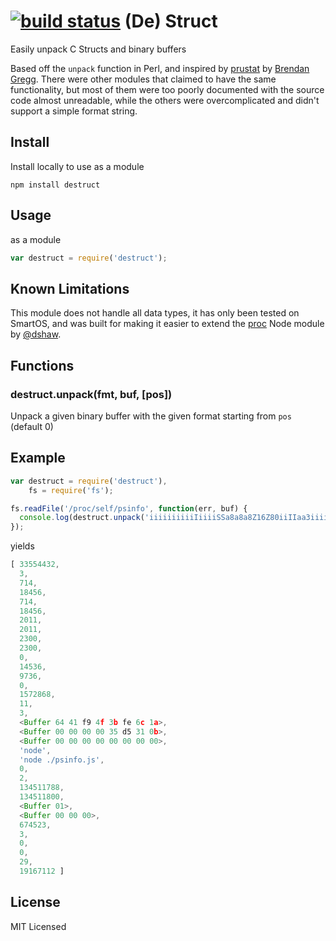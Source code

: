[![build status](https://secure.travis-ci.org/bahamas10/node-destruct.png)](http://travis-ci.org/bahamas10/node-destruct)
(De) Struct
===========

Easily unpack C Structs and binary buffers

Based off the `unpack` function in Perl, and inspired by [prustat][1]
by [Brendan Gregg][2].  There were other modules that claimed to have the same functionality,
but most of them were too poorly documented with the source code almost unreadable, while the
others were overcomplicated and didn't support a simple format string.

Install
------

Install locally to use as a module

    npm install destruct

Usage
-----

as a module

``` js
var destruct = require('destruct');
```

Known Limitations
-----------------

This module does not handle all data types, it has only been tested on SmartOS,
and was built for making it easier to extend the [proc][3] Node module by [@dshaw][4].

Functions
---------

### destruct.unpack(fmt, buf, [pos])

Unpack a given binary buffer with the given format starting from `pos` (default 0)

Example
-------

``` js
var destruct = require('destruct'),
    fs = require('fs');

fs.readFile('/proc/self/psinfo', function(err, buf) {
  console.log(destruct.unpack('iiiiiiiiiiIiiiiSSa8a8a8Z16Z80iiIIaa3iiiiii', buf));
});
```

yields

``` js
[ 33554432,
  3,
  714,
  18456,
  714,
  18456,
  2011,
  2011,
  2300,
  2300,
  0,
  14536,
  9736,
  0,
  1572868,
  11,
  3,
  <Buffer 64 41 f9 4f 3b fe 6c 1a>,
  <Buffer 00 00 00 00 35 d5 31 0b>,
  <Buffer 00 00 00 00 00 00 00 00>,
  'node',
  'node ./psinfo.js',
  0,
  2,
  134511788,
  134511800,
  <Buffer 01>,
  <Buffer 00 00 00>,
  674523,
  3,
  0,
  0,
  29,
  19167112 ]
```

License
-------

MIT Licensed

[1]: http://www.brendangregg.com/DTrace/prustat
[2]: http://www.brendangregg.com
[3]: https://github.com/dshaw/proc
[4]: https://github.com/dshaw


